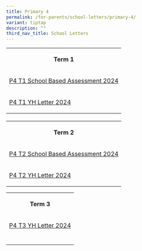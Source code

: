 ```yaml
---
title: Primary 4
permalink: /for-parents/school-letters/primary-4/
variant: tiptap
description: ""
third_nav_title: School Letters
---
```

<table style="minWidth: 25px">
<colgroup>
<col>
</colgroup>
<tbody>
<tr>
<th rowspan="1" colspan="1">
<p>Term 1</p>
</th>
</tr>
<tr>
<td rowspan="1" colspan="1">
<p><a href="/files/2024 Assessment/MPS_2024_T1_032_Primary_4_Assessment_2024.pdf" rel="noopener noreferrer nofollow" target="_blank">P4 T1 School Based Assessment 2024</a>
</p>
</td>
</tr>
<tr>
<td rowspan="1" colspan="1">
<p><a href="/files/YH Letters/MPS_2024_T1___02d__P4_YH_Letter_and_COE_.pdf" rel="noopener noreferrer nofollow" target="_blank">P4 T1 YH Letter 2024</a>
</p>
</td>
</tr>
</tbody>
</table>
<h4></h4>
<table style="minWidth: 75px">
<colgroup>
<col>
<col>
<col>
</colgroup>
<tbody>
<tr>
<th rowspan="1" colspan="3">
<p>Term 2</p>
</th>
</tr>
<tr>
<td rowspan="1" colspan="3">
<p><a href="/files/2024 Assessment/MPS2024T2_145_P4_Assessment_2024__Term_2__11_Apr.pdf" rel="noopener noreferrer nofollow" target="_blank">P4 T2 School Based Assessment 2024</a>
</p>
</td>
</tr>
<tr>
<td rowspan="1" colspan="3">
<p><a href="/files/YH Letters/MPS_2024_T2___119d___P4_YH_Letter___COE.pdf" rel="noopener noreferrer nofollow" target="_blank">P4 T2 YH Letter 2024</a>
</p>
</td>
</tr>
</tbody>
</table>
<p></p>
<table style="minWidth: 25px">
<colgroup>
<col>
</colgroup>
<tbody>
<tr>
<th rowspan="1" colspan="1">
<p>Term 3</p>
</th>
</tr>
<tr>
<td rowspan="1" colspan="1">
<p><a href="/files/YH Letters/MPS_2024_T3___244d__P4_YH_Letter_and_COE.pdf" rel="noopener noreferrer nofollow" target="_blank">P4 T3 YH Letter 2024</a>
</p>
</td>
</tr>
<tr>
<td rowspan="1" colspan="1">
<p></p>
</td>
</tr>
</tbody>
</table>
<p></p>